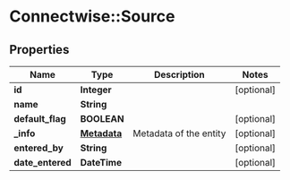 # Connectwise::Source

## Properties
Name | Type | Description | Notes
------------ | ------------- | ------------- | -------------
**id** | **Integer** |  | [optional] 
**name** | **String** |  | 
**default_flag** | **BOOLEAN** |  | [optional] 
**_info** | [**Metadata**](Metadata.md) | Metadata of the entity | [optional] 
**entered_by** | **String** |  | [optional] 
**date_entered** | **DateTime** |  | [optional] 


